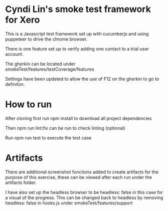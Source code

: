 # Cyndi Lin's smoke test framework for Xero 
This is a Javascript test framework set up with cucumberjs and using puppeteer to drive the chrome browser.

There is one feature set up to verify adding one contact to a trial user account. 

The gherkin can be located under smokeTest/features/testCoverage/features

Settings have been updated to allow the use of F12 on the gherkin to go to definiton.

# How to run
After cloning first run npm install to download all project dependencies

Then npm run lint:fix can be run to check linting (optional)

Run npm run test to execute the test case

# Artifacts
There are additional screenshot functions added to create artifacts for the purpose of this exercise, these can be viewed after each run under the artifacts folder.

I have also set up the headless browser to be headless: false in this case for a visual of the progress. This can be changed back to headless by removing headless: false
in hooks.js under smokeTest/features/support

